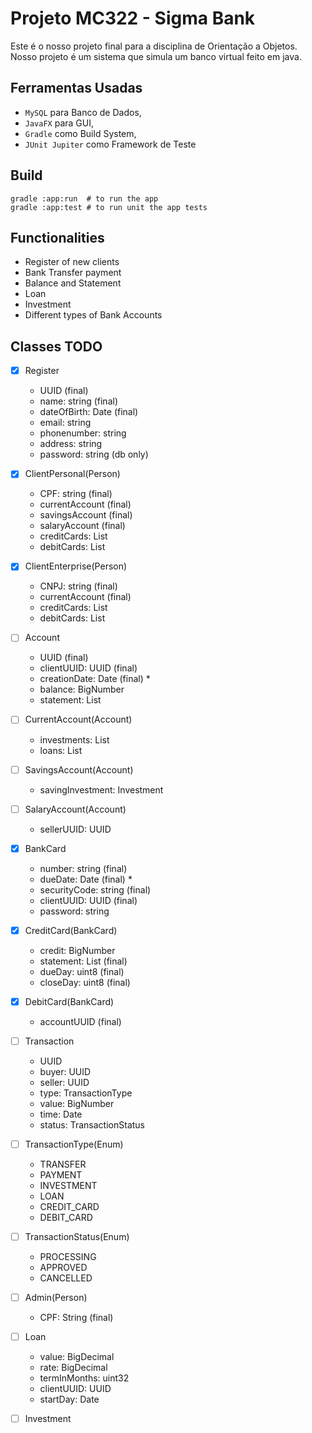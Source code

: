 # Projeto MC322 - Sigma Bank

Este é o nosso projeto final para a disciplina de Orientação a Objetos.
Nosso projeto é um sistema que simula um banco virtual feito em java.

## Ferramentas Usadas

- ```MySQL``` para Banco de Dados,
- ```JavaFX``` para GUI,
- ```Gradle``` como Build System,
- ```JUnit Jupiter``` como Framework de Teste

## Build

```shell
gradle :app:run  # to run the app
gradle :app:test # to run unit the app tests
```

## Functionalities

- Register of new clients
- Bank Transfer payment
- Balance and Statement
- Loan
- Investment
- Different types of Bank Accounts

## Classes TODO

- [x] Register
    - UUID (final)
    - name: string (final)
    - dateOfBirth: Date (final)
    - email: string
    - phonenumber: string
    - address: string
    - password: string (db only)

- [x] ClientPersonal(Person)
    - CPF: string (final)
    - currentAccount (final)
    - savingsAccount (final)
    - salaryAccount  (final)
    - creditCards: List<CreditCard>
    - debitCards: List<DebitCard>

- [x] ClientEnterprise(Person)
    - CNPJ: string (final)
    - currentAccount (final)
    - creditCards: List<CreditCard>
    - debitCards: List<DebitCard>

- [ ] Account
    - UUID (final)
    - clientUUID: UUID (final)
    - creationDate: Date (final) *
    - balance: BigNumber
    - statement: List<Transaction>

- [ ] CurrentAccount(Account)
    - investments: List<Investment>
    - loans: List<Loan>

- [ ] SavingsAccount(Account)
    - savingInvestment: Investment

- [ ] SalaryAccount(Account)
    - sellerUUID: UUID

- [x] BankCard
    - number: string (final)
    - dueDate: Date (final) *
    - securityCode: string (final)
    - clientUUID: UUID (final)
    - password: string

- [x] CreditCard(BankCard)
    - credit: BigNumber
    - statement: List<Transaction> (final)
    - dueDay: uint8 (final)
    - closeDay: uint8 (final)

- [x] DebitCard(BankCard)
    - accountUUID (final)

- [ ] Transaction
    - UUID
    - buyer: UUID
    - seller: UUID
    - type: TransactionType
    - value: BigNumber
    - time: Date
    - status: TransactionStatus

- [ ] TransactionType(Enum)
    - TRANSFER
    - PAYMENT
    - INVESTMENT
    - LOAN
    - CREDIT_CARD
    - DEBIT_CARD

- [ ] TransactionStatus(Enum)
    - PROCESSING
    - APPROVED
    - CANCELLED

- [ ] Admin(Person)
    - CPF: String (final)

- [ ] Loan
    - value: BigDecimal
    - rate: BigDecimal
    - termInMonths: uint32
    - clientUUID: UUID
    - startDay: Date

- [ ] Investment

